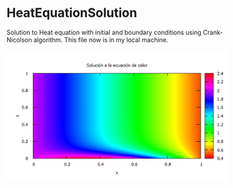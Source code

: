 # HeatEquationSolution

Solution to Heat equation with initial and boundary conditions using Crank-Nicolson algorithm. 
This file now is in my local machine.

![Test Image 1](heateqnCN.png)
